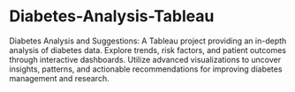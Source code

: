# Diabetes-Analysis-Tableau
Diabetes Analysis and Suggestions: A Tableau project providing an in-depth analysis of diabetes data. Explore trends, risk factors, and patient outcomes through interactive dashboards. Utilize advanced visualizations to uncover insights, patterns, and actionable recommendations for improving diabetes management and research.
